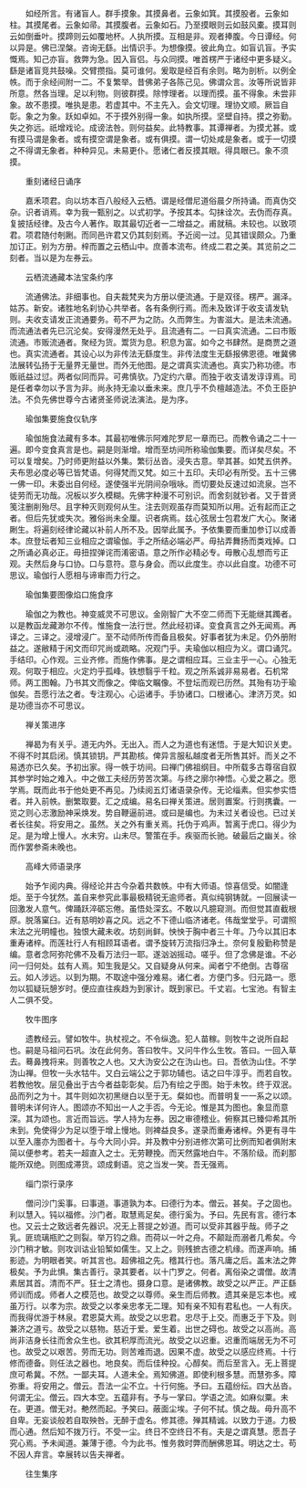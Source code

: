 <!-- { "loadSidebar": true } -->
　　如经所言。有诸盲人。群手摸象。其摸鼻者。云象如箕。其摸股者。云象如柱。其摸尾者。云象如帚。其摸腹者。云象如石。乃至摸眼则云如鼓风橐。摸耳则云如倒垂叶。摸蹄则云如覆地杯。人执所摸。互相是非。观者捧腹。今日谭经。何以异是。佛已涅槃。咨询无繇。出情识手。为想像摸。彼此角立。如盲讥盲。予实慨焉。知己亦盲。救弊为急。因入盲侣。与众同摸。唯首楞严于诸经中更多疑义。繇是诸盲竞共鼓噪。交臂攒指。莫可谁何。爰取是经百有余则。略为剖析。以例全帙。而于余经间附一二。不复繁举。昔佛弟子各陈己见。佛谓众言。汝等所说皆非所意。然各当理。足以利物。则彼群摸。除悖理者。以理而摸。虽不得象。未尝非象。故不患摸。唯执是患。若虚其中。不主先入。会文切理。理协文顺。厥旨自彰。象之为象。跃如卓如。不于摸外别得一象。如执所摸。坚壁自持。摸之弥勤。失之弥远。祇增戏论。成谤法咎。则何益矣。此特教事。其谭禅者。为摸尤甚。或有摸马谓是象者。或有摸空谓是象者。或有俱摸。谓一切处咸是象者。或于一切摸之不得谓无象者。种种异见。未易更仆。愿诸仁者反摸其眼。得具眼已。象不须摸。

　　重刻诸经日诵序

　　嘉禾项君。向以坊本百八般经入云栖。谓是经僧尼道俗晨夕所持诵。而真伪交杂。识者诮焉。幸为我一甄别之。以式初学。予按其本。勾抹诠次。去伪而存真。复披括经律。及古今人著作。取其最切近者一二增益之。甫就稿。未较也。以致项君。项君随付剞劂。而同邑许君又仍其刻刻焉。予近阅一过。见其错误颇众。乃重加订正。别为方册。梓而置之云栖山中。庶善本流布。终成二君之美。其览前之二刻者。当以是为左券云。

　　云栖流通藏本法宝条约序

　　流通佛法。非细事也。自夫裁梵夹为方册以便流通。于是双径。楞严。漏泽。姑苏。新安。诸胜地名刹协心共举者。各有条例行焉。而未及致详于收支请发轨则。夫收支请发正流通要务。苟不严为之防。久而弊生。为害滋大。是法未流通。而流通法者先已沉沦矣。安得漫然无处乎。且流通有二。一曰真实流通。二曰市贩流通。市贩流通者。聚经为货。鬻货为息。积息为富。如今之书肆然。是商贾之道也。真实流通者。其设心以为非传法无繇度生。非传法度生无繇报佛恩德。唯冀佛法展转弘扬于无量界无量世。而外无他图。是之谓真实流通也。真实乃称功德。市贩祇益过愆。两者似同而异。可弗慎欤。乃定约六章。而独于收支请发谆谆焉。司是任者幸勿以予言为非。尚永持无渝以垂未来。庶几乎不负檀越造法。不负王臣护法。不负先佛世尊今古诸贤圣师说法演法。是为序。

　　瑜伽集要施食仪轨序

　　瑜伽施食法藏有多本。其最初唯佛示阿难陀罗尼一章而已。而教令诵之二十一遍。即今变食真言是也。嗣是则渐增。增而至坊间所称瑜伽集要。而详矣尽矣。不可以复增矣。乃时师更附益以外集。繁衍丛沓。浸失古意。举其甚。如梵五供养。夫布思必度必等已皆梵语。何得梵而又梵。如三十五印。夫印必有所受。五十三佛一佛一印。未委出自何经。遂使强半光阴间杂哦咏。而切要处反速过如流泉。岂不徒劳而无功哉。况板以岁久模糊。先佛字种漫不可别识。而舍刻就钞者。又于昔贤笺注删削殆尽。且字种灭则观何从生。注去则观虽存而莫知所以用。近有起而正之者。但后先犹或失次。雅俗尚未全厘。识者病焉。兹心弦居士包君发广大心。聚诸劂生。将遍刻经律论藏以补前人所不及。因举此属予。予依集要而重加参订以成善本。庶登坛者知三业相应之谓瑜伽。手之所结必端必严。毋拈弄舞扬而类戏掉。口之所诵必真必正。毋扭捏弹诧而淆密语。意之所作必精必专。毋散心乱想而亏正观。夫然后身与口协。口与意符。意与身会。而以此度生。亦以此自度。功德不可思议。瑜伽行人愿相与谛审而力行之。

　　瑜伽集要图像焰口施食序

　　瑜伽之为教也。神变威灵不可思议。金刚智广大不空二师而下无能继其躅者。以是教函龙藏渺尔不传。惟施食一法行世。然此经初译。变食真言之外无闻焉。再译之。三译之。浸增浸广。至不动师所传而备且极矣。好事者犹为未足。仍外册附益之。遂敝精于闲文而印咒尚或疏略。况观门乎。夫瑜伽以相应为义。谓口诵咒。手结印。心作观。三业齐修。而施作佛事。是之谓相应耳。三业主乎一心。心独无观。何取于相应。火定灼乎孤峰。铁想翳乎千粒。观之所系诚非易易者。石机常师。两工图翰。乃书其文而像之。俾临文瞩像。不登坛而观已历然。其殆有功于瑜伽矣。吾愿行法之者。专注观心。心运诸手。手协诸口。口根诸心。津济万灵。如是功德当亦不可思议。

　　禅关策进序

　　禅曷为有关乎。道无内外。无出入。而人之为道也有迷悟。于是大知识关吏。不得不时其启闭。慎其锁钥。严其勘核。俾异言服私越度者无所售其奸。而关之不易透亦已久矣。予初出家。得一帙于坊间。曰禅门佛祖纲目。中所载多古尊宿自叙其参学时始之难入。中之做工夫经历劳苦次第。与终之廓尔神悟。心爱之慕之。愿学焉。既而此书于他处更不再见。乃续阅五灯诸语录杂传。无论缁素。但实参实悟者。并入前帙。删繁取要。汇之成编。易名曰禅关策进。居则置案。行则携囊。一览之则心志激励神采焕发。势自鞭逼前进。或曰是编也。为未过关者设也。已过关者长往矣。将安用之。虽然。关之外有重关焉。托伪于鸡声。暂离于虎口。得少为足。是为增上慢人。水未穷。山未尽。警策在手。疾驱而长驰。破最后之幽关。徐而作罢参斋未晚也。

　　高峰大师语录序

　　始予乍阅内典。得经论并古今杂着共数帙。中有大师语。惊喜信受。如闇逢炬。至于今犹然。盖自来参究此事最极精锐无逾师者。真似纯钢铸就。一回展读一回激发人意气。俾踊跃淬砺忘倦。虽悟处深玄。不敢以凡臆窥测。而但觉其直截根原。脱落窠臼。近有慈明妙喜之风。远之不下德山临济诸老。伟哉堂堂乎。可谓照末法之光明幢也。独恨大藏未收。坊刻尚鲜。怏怏于胸中者三十年。乃今以其旧本重寿诸梓。而莲社行人有相顾耳语者。谓予旋转万流指归净土。奈何复殷勤称赞是编。意者念阿弥陀佛不及看万法归一耶。遂汹汹摇动。嗟乎。但了念佛是谁。不必问一归何处。兹有人焉。知生我是父。又自疑身从何来。闻者宁不绝倒。古尊宿云。如人涉远。以到为期。不取途中强分难易。诸仁者。方便门多。归元路一。愿勿以狐疑玩憩岁时。便应直往疾趋为到家计。既到家已。千丈岩。七宝池。有智主人二俱不受。

　　牧牛图序

　　遗教经云。譬如牧牛。执杖视之。不令纵逸。犯人苗稼。则牧牛之说所自起也。嗣是马祖问石巩。汝在此何务。答曰牧牛。又问牛作么生牧。答曰。一回入草去。蓦鼻拽将来。则善牧之人也。又大沩安公之在沩山也。曰。吾依沩山住。不学沩山禅。但牧一头水牯牛。又白云端公之于郭功辅也。诘之曰牛淳乎。而若自牧。若教他牧。层见叠出于古今者益彰彰矣。后乃有绘之乎图。始于未牧。终于双泯。品而列之为十。其牛则如次初黑继白以至于无。粲如也。而普明复一一系之以颂。普明未详何许人。图颂亦不知出一人之手否。今无论。惟是其为图也。象显而意深。其为颂也。言近而旨远。学人持为左券。因之审德稽业。俯察其已臻仰希其所未到。免使得少为足以堕于增上慢地。则裨益良多。遂录而重寿诸梓。外更有寻牛以至入廛亦为图者十。与今大同小异。并及教中分别进修次第可比例而知者俱附末简以便参考。若夫一超直入之士。无劳鞭挽。而天然露地白牛。不落阶级。而刹那能所双绝。则图成滞货。颂成剩语。览之当发一笑。吾无强焉。

　　缁门崇行录序

　　僧问沙门奚事。曰事道。事道孰为本。曰德行为本。僧云。甚矣。子之固也。利以慧入。钝以福修。沙门者。取慧焉足矣。德行奚为。予曰。先民有言。德行本也。又云士之致远者先器识。况无上菩提之妙道。而可以受非其器乎哉。师子之乳。匪琉璃瓶贮之则裂。举万钧之鼎。而荷以一叶之舟。不颠趾而溺者几希矣。今沙门稍才敏。则攻训诂业铅椠如儒生。又上之。则残摭古德之机缘。而遂声响。捕影迹。为明眼者笑。听其言也。超佛祖之先。稽其行也。落凡庸之后。盖末法之弊极矣。予为此惧。集古善行。录其要者。以十门罗之。何者。离俗染之谓僧。故清素居其首。清而不严。狂士之清也。摄身口意。是诸佛教。故受之以严正。严正繇师训而成。师者人之模范也。故受之以尊师。亲生而后师教。遗其亲是忘本也。戒虽万行。以孝为宗。故受之以孝亲忠孝无二理。知有亲不知有君私也。一人有庆。而我得优游于林泉。君恩莫大焉。故受之以忠君。忠尽于上交。而惠乏于下及。则兼济之道亏。故受之以慈物。慈近于爱。爱生着。出世之碍也。故受之以高尚。高尚非洁身长往而舍众生也。欲其积厚而流光。故受之以迟重。迟重而端居无为不可也。故受之以艰苦。劳而无功。则苦难而退。因果不虚。故受之以感应终焉。十行修而德备。则任法之器也。地良矣。而后佳种投。心醇矣。而后至言入。无上菩提庶可希冀。不然。一鄙夫耳。人道未全。焉知佛道。即使利根多慧。而慧弥多。障弥重。将安用之。僧云。吾法一尘不立。十行何施。予曰。五蕴纷纭。四大丛沓。何谓无尘。僧云。四大本空。五蕴非有。予与一掌曰。学语之流。如麻似粟。未在。更道。僧无对。艴然而起。予笑曰。蔽面尘埃。子何不拭。慎之哉。毋升高不自卑。无妄谈般若自取殃咎。无醉于虚名。修其德。殚其精诚。以致力于道。力极而心通。然后知不拨万行。不受一尘。终日不空终日不有。夫是之谓真慧。愿吾子究心焉。予未闻道。兼薄于德。今为此书。惟务救时弊而酬佛恩耳。明达之士。苟不因人弃言。幸展转以告夫禅者。

　　往生集序

